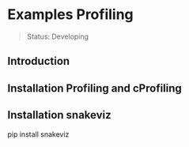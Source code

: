 <h1>Examples Profiling</h1>

> Status: Developing

## Introduction 

## Installation Profiling and cProfiling

## Installation snakeviz 
pip install snakeviz
